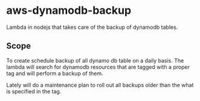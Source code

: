 # aws-dynamodb-backup

Lambda in nodejs that takes care of the backup of dynamodb tables.

## Scope

To create schedule backup of all dynamo db table on a daily basis. The lambda will search for dynamodb resources that are tagged with a proper tag and will perform a backup of them.

Lately will do a maintenance plan to roll out all backups older than the what is specified in the tag.

